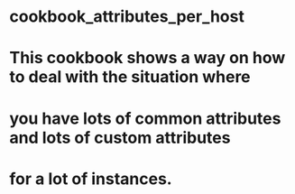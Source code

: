 # cookbook_attributes_per_host

# This cookbook shows a way on how to deal with the situation where
# you have lots of common attributes and lots of custom attributes
# for a lot of instances.
